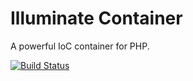 # Illuminate Container

A powerful IoC container for PHP.

[![Build Status](https://secure.travis-ci.org/illuminate/container.png)](http://travis-ci.org/illuminate/container)
